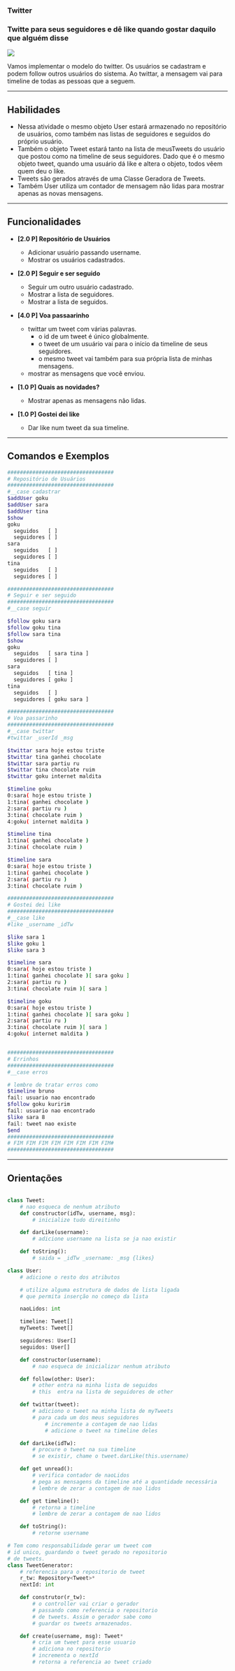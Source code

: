 ### Twitter
### Twitte para seus seguidores e dê like quando gostar daquilo que alguém disse
![](figura.jpg)

Vamos implementar o modelo do twitter. Os usuários se cadastram e podem follow outros usuários do sistema. Ao twittar, a mensagem vai para timeline de todas as pessoas que a seguem.

---
## Habilidades

- Nessa atividade o mesmo objeto User estará armazenado no repositório de usuários, como também nas listas de seguidores e seguidos do próprio usuário. 
- Também o objeto Tweet estará tanto na lista de meusTweets do usuário que postou como na timeline de seus seguidores. Dado que é o mesmo objeto tweet, quando uma usuário dá like e altera o objeto, todos vêem quem deu o like. 
- Tweets são gerados através de uma Classe Geradora de Tweets.
- Também User utiliza um contador de mensagem não lidas para mostrar apenas as novas mensagens.

---
## Funcionalidades
- **[2.0 P] Repositório de Usuários**
    - Adicionar usuário passando username.
    - Mostrar os usuários cadastrados.

- **[2.0 P] Seguir e ser seguido**
    - Seguir um outro usuário cadastrado.
    - Mostrar a lista de seguidores.
    - Mostrar a lista de seguidos.

- **[4.0 P] Voa passaarinho**
    - twittar um tweet com várias palavras.
        - o id de um tweet é único globalmente.
        - o tweet de um usuário vai para o início da timeline de seus seguidores.
        - o mesmo tweet vai também para sua própria lista de minhas mensagens.
    - mostrar as mensagens que você enviou.

- **[1.0 P] Quais as novidades?**
  - Mostrar apenas as mensagens não lidas.

- **[1.0 P] Gostei dei like**
    - Dar like num tweet da sua timeline.

---
## Comandos e Exemplos

```bash
##################################
# Repositório de Usuários
##################################
#__case cadastrar
$addUser goku
$addUser sara
$addUser tina
$show
goku
  seguidos   [ ]
  seguidores [ ]
sara
  seguidos   [ ]
  seguidores [ ]
tina
  seguidos   [ ]
  seguidores [ ]

##################################
# Seguir e ser seguido
##################################
#__case seguir

$follow goku sara
$follow goku tina
$follow sara tina
$show
goku
  seguidos   [ sara tina ]
  seguidores [ ]
sara
  seguidos   [ tina ]
  seguidores [ goku ]
tina
  seguidos   [ ]
  seguidores [ goku sara ]

##################################
# Voa passarinho
##################################
#__case twittar
#twittar _userId _msg

$twittar sara hoje estou triste
$twittar tina ganhei chocolate
$twittar sara partiu ru
$twittar tina chocolate ruim
$twittar goku internet maldita

$timeline goku
0:sara( hoje estou triste )
1:tina( ganhei chocolate )
2:sara( partiu ru )
3:tina( chocolate ruim )
4:goku( internet maldita )

$timeline tina 
1:tina( ganhei chocolate )
3:tina( chocolate ruim )

$timeline sara
0:sara( hoje estou triste )
1:tina( ganhei chocolate )
2:sara( partiu ru )
3:tina( chocolate ruim )

##################################
# Gostei dei like
##################################
#__case like
#like _username _idTw

$like sara 1
$like goku 1
$like sara 3

$timeline sara
0:sara( hoje estou triste )
1:tina( ganhei chocolate )[ sara goku ]
2:sara( partiu ru )
3:tina( chocolate ruim )[ sara ]

$timeline goku
0:sara( hoje estou triste )
1:tina( ganhei chocolate )[ sara goku ]
2:sara( partiu ru )
3:tina( chocolate ruim )[ sara ]
4:goku( internet maldita )


##################################
# Errinhos
##################################
#__case erros

# lembre de tratar erros como
$timeline bruno
fail: usuario nao encontrado
$follow goku kuririm
fail: usuario nao encontrado
$like sara 8
fail: tweet nao existe
$end
##################################
# FIM FIM FIM FIM FIM FIM FIM FIM#
##################################
```

---
## Orientações

```python

class Tweet:
    # nao esqueca de nenhum atributo
    def constructor(idTw, username, msg):
        # inicialize tudo direitinho

    def darLike(username):
        # adicione username na lista se ja nao existir

    def toString():
        # saida = _idTw _username: _msg {likes}

class User:
    # adicione o resto dos atributos

    # utilize alguma estrutura de dados de lista ligada
    # que permita inserção no começo da lista

    naoLidos: int

    timeline: Tweet[]
    myTweets: Tweet[]

    seguidores: User[]
    seguidos: User[]

    def constructor(username):
        # nao esqueca de inicializar nenhum atributo

    def follow(other: User):
        # other entra na minha lista de seguidos
        # this  entra na lista de seguidores de other

    def twittar(tweet):
        # adiciono o tweet na minha lista de myTweets
        # para cada um dos meus seguidores
            # incremente a contagem de nao lidas
            # adicione o tweet na timeline deles

    def darLike(idTw):
        # procure o tweet na sua timeline
        # se existir, chame o tweet.darLike(this.username)

    def get unread():
        # verifica contador de naoLidos
        # pega as mensagens da timeline até a quantidade necessária
        # lembre de zerar a contagem de nao lidos

    def get timeline():
        # retorna a timeline
        # lembre de zerar a contagem de nao lidos

    def toString():
        # retorne username

# Tem como responsabilidade gerar um tweet com 
# id unico, guardando o tweet gerado no repositorio
# de tweets. 
class TweetGenerator:
    # referencia para o repositorio de tweet
    r_tw: Repository<Tweet>*
    nextId: int

    def construtor(r_tw):
        # o controller vai criar o gerador
        # passando como referencia o repositorio
        # de tweets. Assim o gerador sabe como 
        # guardar os tweets armazenados.

    def create(username, msg): Tweet*
        # cria um tweet para esse usuario
        # adiciona no repositorio
        # incrementa o nextId
        # retorna a referencia ao tweet criado
```
